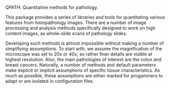 QPATH: Quantitative methods for pathology.

This package provides a series of libraries and tools for quantitating various features from histopathology images.
There are a number of image processing and analysis methods specifically designed to work on high content images, as
whole-slide scans of pathology slides. 

Developing such methods is almost impossible without making a number of simplifying assumptions. To start with, 
we assume the magnification of the microscope was set to 20x or 40x, so rather finer details are visible at highest
resolution. Also, the main pathologies of interest are the colon and breast cancers. Naturally, a number of
methods and default parameters make explicit or implicit assumptions of specific tissue characteristics. As much
as possible, these assumptions are either marked for progammers to adapt or are isolated in configuration files.
